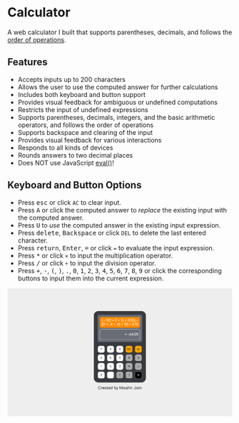# Calculator

A web calculator I built that supports parentheses, decimals, and follows the [order of operations](https://en.wikipedia.org/wiki/Order_of_operations).

## Features
- Accepts inputs up to 200 characters
- Allows the user to use the computed answer for further calculations
- Includes both keyboard and button support
- Provides visual feedback for ambiguous or undefined computations
- Restricts the input of undefined expressions
- Supports parentheses, decimals, integers, and the basic arithmetic operators, and follows the order of operations
- Supports backspace and clearing of the input
- Provides visual feedback for various interactions
- Responds to all kinds of devices
- Rounds answers to two decimal places
- Does NOT use JavaScript [eval()](https://developer.mozilla.org/en-US/docs/Web/JavaScript/Reference/Global_Objects/eval)!

## Keyboard and Button Options
- Press <kbd>esc</kbd> or click `AC` to clear input.
- Press <kbd>A</kbd> or click the computed answer to _replace_ the existing input with the computed answer.
- Press <kbd>U</kbd> to _use_ the computed answer in the existing input expression.
- Press <kbd>delete</kbd>, <kbd>Backspace</kbd> or click `DEL` to delete the last entered character.
- Press <kbd>return</kbd>, <kbd>Enter</kbd>, <kbd>=</kbd> or click `=` to evaluate the input expression.
- Press <kbd>*</kbd> or click `×` to input the multiplication operator.
- Press <kbd>/</kbd> or click `÷` to input the division operator.
- Press <kbd>+</kbd>, <kbd>-</kbd>, <kbd>(</kbd>, <kbd>)</kbd>, <kbd>.</kbd>, <kbd>0</kbd>, <kbd>1</kbd>, <kbd>2</kbd>, <kbd>3</kbd>, <kbd>4</kbd>, <kbd>5</kbd>, <kbd>6</kbd>, <kbd>7</kbd>, <kbd>8</kbd>, <kbd>9</kbd> or click the corresponding buttons to input them into the current expression.

![Screenshot of Calculator](./screenshot.png)
